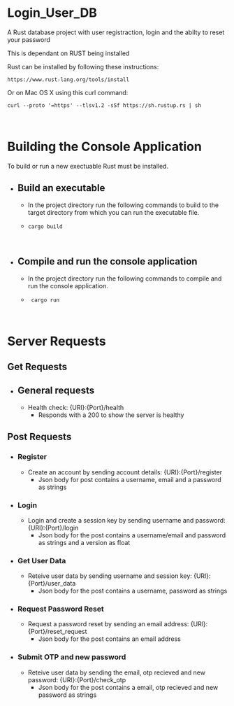 # Login_User_DB
A Rust database project with user registraction, login and the abilty to reset your password

This is dependant on RUST being installed

Rust can be installed by following these instructions:

	https://www.rust-lang.org/tools/install

Or on Mac OS X using this curl command:

	curl --proto '=https' --tlsv1.2 -sSf https://sh.rustup.rs | sh 

<br>

Building the Console Application
=====================================================================================================================================================================
To build or run a new exectuable Rust must be installed.
- ## Build an executable
    - In the project directory run the following commands to build to the target directory from which you can run the executable file.
  
  - ``` cargo build ```
  <br>

- ## Compile and run the console application
  - In the project directory run the following commands to compile and run the console application.
 
  - ```  cargo run ```

<br>


Server Requests
=====================================================================================================================================================================

## Get Requests
- ## General requests
  - Health check: {URl}:{Port}/health
    - Responds with a 200 to show the server is healthy 

## Post Requests
- ### Register
  - Create an account by sending account details: {URl}:{Port}/register
    - Json body for post contains a username, email and a password as strings

- ### Login
  - Login and create a session key by sending username and password: {URl}:{Port}/login
    - Json body for the post contains a username/email and password as strings and a version as float

- ### Get User Data
  - Reteive user data by sending username and session key: {URl}:{Port}/user_data
    - Json body for the post contains a username, password as strings

- ### Request Password Reset
  - Request a password reset by sending an email address: {URl}:{Port}/reset_request
    - Json body for the post contains an email address

- ### Submit OTP and new password
  - Reteive user data by sending the email, otp recieved and new password: {URl}:{Port}/check_otp
    - Json body for the post contains a email, otp recieved and new password as strings 